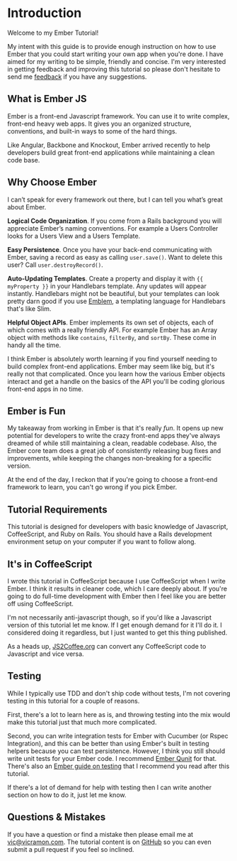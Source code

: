# Introduction

Welcome to my Ember Tutorial!

My intent with this guide is to provide enough instruction on how to use Ember that you could start writing your own app when you're done. I have aimed for my writing to be simple, friendly and concise. I'm very interested in getting feedback and improving this tutorial so please don't hesitate to send me [feedback](mailto:vic@viramon.com) if you have any suggestions.

## What is Ember JS

Ember is a front-end Javascript framework. You can use it to write
complex, front-end heavy web apps. It gives you an organized
structure, conventions, and built-in ways to some of the hard things.

Like Angular, Backbone and Knockout, Ember arrived recently to help
developers build great front-end applications while maintaining a clean code base.

## Why Choose Ember

I can’t speak for every framework out there, but I can tell you what’s great about Ember.

**Logical Code Organization**. If you come from a Rails background you will appreciate
Ember’s naming conventions. For example a Users Controller looks for a Users View and a
Users Template.

**Easy Persistence**. Once you have your back-end communicating with Ember, saving a
record as easy as calling `user.save()`. Want to delete this user?  Call
`user.destroyRecord()`.

**Auto-Updating Templates**. Create a property and display it with `{{ myProperty }}` in your Handlebars template. Any updates will appear instantly. Handlebars might not be beautiful, but your templates can look pretty darn good if you use [Emblem](http://emblemjs.com), a templating language for Handlebars that's like Slim.

**Helpful Object APIs**. Ember implements its own set of objects, each of which comes with
a really friendly API. For example Ember has an Array object with methods like `contains`,
`filterBy`, and `sortBy`. These come in handy all the time.

I think Ember is absolutely worth learning if you find yourself needing to build complex front-end applications. Ember may seem like big, but it's really not that complicated. Once you learn how the various Ember objects interact and get a handle on the basics of the API you'll be coding glorious front-end apps in no time.

## Ember is Fun

My takeaway from working in Ember is that it's really *fun*. It opens up new potential for developers to write the crazy front-end apps they've always dreamed of while still maintaining a clean, readable codebase. Also, the Ember core team does a great job of consistently releasing bug fixes and improvements, while keeping the changes non-breaking for a specific version.

At the end of the day, I reckon that if you're going to choose a front-end framework to learn, you can't go wrong if you pick Ember.

## Tutorial Requirements

This tutorial is designed for developers with basic knowledge of Javascript, CoffeeScript, and Ruby
on Rails. You should have a Rails development environment setup on your computer if you want to follow along.

## It's in CoffeeScript

I wrote this tutorial in CoffeeScript because I use CoffeeScript when I write Ember. I think it results in cleaner code, which I care deeply about. If you're going to do full-time development with Ember then I feel like you are better off using CoffeeScript.

I'm not necessarily anti-javascript though, so if you'd like a Javascript version of this tutorial let me know. If I get enough demand for it I'll do it. I considered doing it regardless, but I just wanted to get this thing published.

As a heads up, [JS2Coffee.org](http://js2coffee.org/) can convert any CoffeeScript code to Javascript and vice versa.

## Testing

While I typically use TDD and don't ship code without tests, I'm not covering testing in this tutorial for a couple of reasons.

First, there's a lot to learn here as is, and throwing testing into the mix would make this tutorial just that much more complicated.

Second, you can write integration tests for Ember with Cucumber (or Rspec Integration), and this can be better than using Ember's built in testing helpers because you can test persistence. However, I think you still should write unit tests for your Ember code. I recommend [Ember Qunit](https://github.com/rpflorence/ember-qunit) for that. There's also an [Ember guide on testing](http://emberjs.com/guides/testing/) that I recommend you read after this tutorial.

If there's a lot of demand for help with testing then I can write another section on how to do it, just let me know.

## Questions & Mistakes

If you have a question or find a mistake then please email me at
vic@vicramon.com. The tutorial content is on [GitHub](http://www.github.com/vicramon/ember-tutorial-app) so you can even submit a pull request if you feel so inclined.
